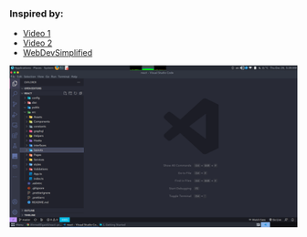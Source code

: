 ### Inspired by:

- [Video 1]('https://youtu.be/XEO3mFvrDx0')
- [Video 2]('https://youtu.be/7MIm1HD8l-4')
- [WebDevSimplified]('https://youtu.be/UUga4-z7b6s')

<img src="https://github.com/AhmedElgaidi/react-project-architecture/blob/master/public/Screenshot%20at%202022-12-29%2005-39-05.png?raw=true">
